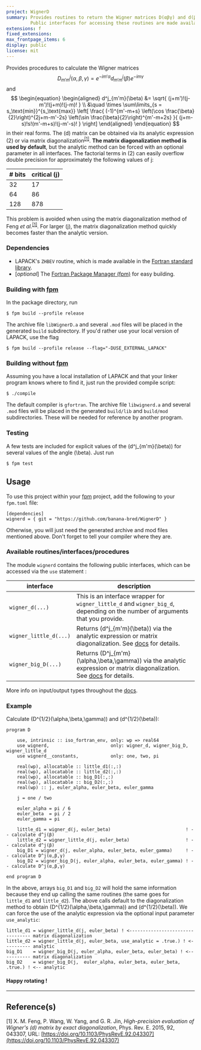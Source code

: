 ```yaml
---
project: WignerD
summary: Provides routines to return the Wigner matrices D(αβγ) and d(β).
         Public interfaces for accessing these routines are made available in the `wignerd` module.
extensions: f
fixed_extensions:
max_frontpage_items: 6
display: public
license: mit
---
```


Provides procedures to calculate the Wigner matrices
$$
\begin{equation}
D^j_{m'm}(\alpha,\beta,\gamma) = e^{-im'\alpha} d^j_{m'm}(\beta) e^{-im\gamma}
\end{equation}
$$
and
$$
\begin{equation}
\begin{aligned}
    d^j_{m'm}(\beta) &=
    \sqrt{ (j+m')!(j-m')!(j+m)!(j-m)! }
    \\
    &\quad \times
    \sum\limits_{s = s_\text{min}}^{s_\text{max}}
    \left[
        \frac{
            (-1)^{m'-m+s} \left(\cos \frac{\beta}{2}\right)^{2j+m-m'-2s} \left(\sin \frac{\beta}{2}\right)^{m'-m+2s}
        }{
            (j+m-s)!s!(m'-m+s)!(j-m'-s)!
        }
    \right]
\end{aligned}
\end{equation}
$$
in their real forms.
The \(d\) matrix can be obtained via its analytic expression (2) or via matrix diagonalization<sup>[[1]](#1)</sup>.
**The matrix diagonalization method is used by default**, but the analytic method can be forced with an optional parameter in all interfaces.
The factorial terms in (2) can easily overflow double precision for approximately the following values of j:

<center>

| # bits | critical \(j\) |
| ------ | ------------ |
| 32  | 17  |
| 64  | 86  |
| 128 | 878 |

</center>

This problem is avoided when using the matrix diagonalization method of Feng <i>et al.</i><sup>[[1]](#1)</sup>.
For larger \(j\), the matrix diagonalization method quickly becomes faster than the analytic version.

### Dependencies
- LAPACK's `ZHBEV` routine, which is made available in the [Fortran standard library](https://stdlib.fortran-lang.org/).
- [*optional*] The [Fortran Package Manager (fpm)](https://github.com/fortran-lang/fpm) for easy building.

### Building with [fpm](https://github.com/fortran-lang/fpm)
In the package directory, run

    $ fpm build --profile release

The archive file `libWignerD.a` and several `.mod` files will be placed in the generated `build` subdirectory.
If you'd rather use your local version of LAPACK, use the flag

    $ fpm build --profile release --flag="-DUSE_EXTERNAL_LAPACK"

### Building without [fpm](https://github.com/fortran-lang/fpm)
Assuming you have a local installation of LAPACK and that your linker program knows where to find it, just run the provided compile script:

    $ ./compile

The default compiler is `gfortran`.
The archive file `libwignerd.a` and several `.mod` files will be placed in the generated `build/lib` and `build/mod` subdirectories.
These will be needed for reference by another program.

### Testing
A few tests are included for explicit values of the \(d^j_{m'm}(\beta)\) for several values of the angle \(\beta\).
Just run

    $ fpm test

## Usage

To use this project within your [fpm](https://github.com/fortran-lang/fpm) project, add the following to your `fpm.toml` file:

    [dependencies]
    wignerd = { git = "https://github.com/banana-bred/WignerD" }

Otherwise, you will just need the generated archive and mod files mentioned above.
Don't forget to tell your compiler where they are.

### Available routines/interfaces/procedures
The module `wignerd` contains the following public interfaces, which can be accessed via the `use` statement :

| interface               | description |
| ----------------------- | ----------- |
| `wigner_d(...)`         | This is an interface wrapper for `wigner_little_d` and `wigner_big_d`, depending on the number of arguments that you provide.|
| `wigner_little_d(...)`  | Returns \(d^j_{m'm}(\beta)\) via the analytic expression or matrix diagonalization. See [docs](https://banana-bred.github.io/WignerD/) for details.|
| `wigner_big_D(...)`     | Returns \(D^j_{m'm}(\alpha,\beta,\gamma)\) via the analytic expression or matrix diagonalization. See [docs](https://banana-bred.github.io/WignerD/) for details.|

More info on input/output types throughout the [docs](https://banana-bred.github.io/WignerD/).

### Example
Calculate \(D^{1/2}(\alpha,\beta,\gamma)\) and \(d^{1/2}(\beta)\):

    program D

        use, intrinsic :: iso_fortran_env, only: wp => real64
        use wignerd,                       only: wigner_d, wigner_big_D, wigner_little_d
        use wignerd__constants,            only: one, two, pi

        real(wp), allocatable :: little_d1(:,:)
        real(wp), allocatable :: little_d2(:,:)
        real(wp), allocatable :: big_D1(:,:)
        real(wp), allocatable :: big_D2(:,:)
        real(wp) :: j, euler_alpha, euler_beta, euler_gamma

        j = one / two

        euler_alpha = pi / 6
        euler_beta  = pi / 2
        euler_gamma = pi

        little_d1 = wigner_d(j, euler_beta)                            ! -- calculate d^j(β)
        little_d2 = wigner_little_d(j, euler_beta)                     ! -- calculate d^j(β)
        big_D1 = wigner_d(j, euler_alpha, euler_beta, euler_gamma)     ! -- calculate D^j(α,β,γ)
        big_D2 = wigner_big_D(j, euler_alpha, euler_beta, euler_gamma) ! -- calculate D^j(α,β,γ)

    end program D

In the above, arrays `big_D1` and `big_D2` will hold the same information because they end up calling the same routines (the same goes for `little_d1` and `little_d2`).
The above calls default to the diagonalization method to obtain \(D^{1/2}(\alpha,\beta,\gamma)\) and \(d^{1/2}(\beta)\).
We can force the use of the analytic expression via the optional input parameter `use_analytic`:

    little_d1 = wigner_little_d(j, euler_beta) ! <--------------------------------- matrix diagonalization
    little_d2 = wigner_little_d(j, euler_beta, use_analytic = .true.) ! <---------- analytic
    big_D1    = wigner_big_D(j, euler_alpha, euler_beta, euler_beta) ! <----------- matrix diagonalization
    big_D2    = wigner_big_D(j,  euler_alpha, euler_beta, euler_beta, .true.) ! <-- analytic

#### Happy rotating !

---

## Reference(s)

<a id="1">[1]</a>
X. M. Feng, P. Wang, W. Yang, and G. R. Jin,
*High-precision evaluation of Wigner's \(d\) matrix by exact diagonalization*,
Phys. Rev. E. 2015, 92, 043307,
URL: [https://doi.org/10.1103/PhysRevE.92.043307](https://doi.org/10.1103/PhysRevE.92.043307)
